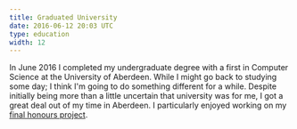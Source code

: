 ```yaml
---
title: Graduated University
date: 2016-06-12 20:03 UTC
type: education
width: 12
---
```

In June 2016 I completed my undergraduate degree with a first in Computer Science at the University of Aberdeen. While I might go back to studying some day; I think I'm going to do something different for a while. Despite initially being more than a little uncertain that university was for me, I got a great deal out of my time in Aberdeen. I particularly enjoyed working on my [final honours project](https://github.com/charlieegan3/standpoint).
